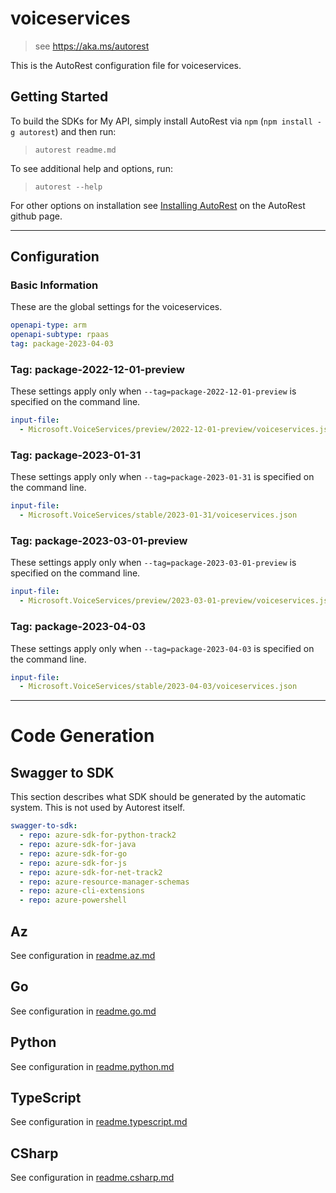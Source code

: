 # voiceservices

> see https://aka.ms/autorest

This is the AutoRest configuration file for voiceservices.

## Getting Started

To build the SDKs for My API, simply install AutoRest via `npm` (`npm install -g autorest`) and then run:

> `autorest readme.md`

To see additional help and options, run:

> `autorest --help`

For other options on installation see [Installing AutoRest](https://aka.ms/autorest/install) on the AutoRest github page.

---

## Configuration

### Basic Information

These are the global settings for the voiceservices.

```yaml
openapi-type: arm
openapi-subtype: rpaas
tag: package-2023-04-03
```

### Tag: package-2022-12-01-preview

These settings apply only when `--tag=package-2022-12-01-preview` is specified on the command line.

```yaml $(tag) == 'package-2022-12-01-preview'
input-file:
  - Microsoft.VoiceServices/preview/2022-12-01-preview/voiceservices.json
```

### Tag: package-2023-01-31

These settings apply only when `--tag=package-2023-01-31` is specified on the command line.

```yaml $(tag) == 'package-2023-01-31'
input-file:
  - Microsoft.VoiceServices/stable/2023-01-31/voiceservices.json
```

### Tag: package-2023-03-01-preview

These settings apply only when `--tag=package-2023-03-01-preview` is specified on the command line.

```yaml $(tag) == 'package-2023-03-01-preview'
input-file:
  - Microsoft.VoiceServices/preview/2023-03-01-preview/voiceservices.json
```

### Tag: package-2023-04-03

These settings apply only when `--tag=package-2023-04-03` is specified on the command line.

```yaml $(tag) == 'package-2023-04-03'
input-file:
  - Microsoft.VoiceServices/stable/2023-04-03/voiceservices.json
```

---

# Code Generation

## Swagger to SDK

This section describes what SDK should be generated by the automatic system.
This is not used by Autorest itself.

```yaml $(swagger-to-sdk)
swagger-to-sdk:
  - repo: azure-sdk-for-python-track2
  - repo: azure-sdk-for-java
  - repo: azure-sdk-for-go
  - repo: azure-sdk-for-js
  - repo: azure-sdk-for-net-track2
  - repo: azure-resource-manager-schemas
  - repo: azure-cli-extensions
  - repo: azure-powershell
```
## Az

See configuration in [readme.az.md](./readme.az.md)

## Go

See configuration in [readme.go.md](./readme.go.md)

## Python

See configuration in [readme.python.md](./readme.python.md)

## TypeScript

See configuration in [readme.typescript.md](./readme.typescript.md)

## CSharp

See configuration in [readme.csharp.md](./readme.csharp.md)

